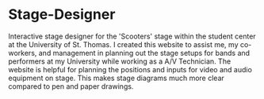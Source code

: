 # Stage-Designer
Interactive stage designer for the 'Scooters' stage within the student center at the University of St. Thomas. I created this website to assist me, my co-workers, and management in planning out the stage setups for bands and performers at my University while working as a A/V Technician. The website is helpful for planning the positions and inputs for video and audio equipment on stage. This makes stage diagrams much more clear compared to pen and paper drawings.
